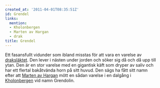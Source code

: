 ```yaml
---
created_at: '2011-04-01T08:35:51Z'
id: Grendel
links:
  mention:
  - Kholonbergen
  - Marten av Hargan
  - drak
title: Grendel
---
```


Ett fasansfullt vidunder som ibland misstas för att vara en varelse av [draksläktet]. Den lever i
nästen under jorden och söker sig då och då upp till ytan. Den är en stor varelse med en gigantisk
käft som dryper av saliv och har ett flertal bakåtvända horn på sitt huvud. Den sägs ha fått sitt
namn efter att [Marten av Hargan] mött en sådan varelse i en dalgång i [Kholonbergen] vid namn
Grendolin.

  [draksläktet]: drak
  [Marten av Hargan]: Marten_av_Hargan
  [Kholonbergen]: Kholonbergen